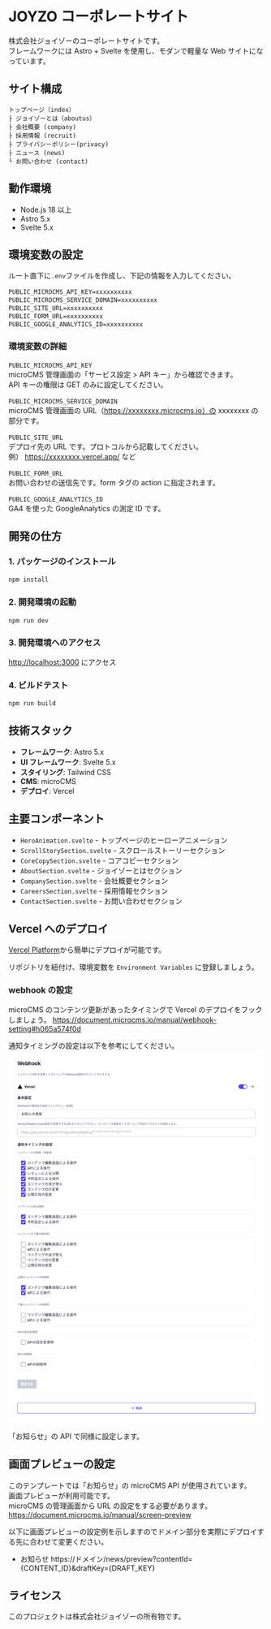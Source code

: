 # JOYZO コーポレートサイト

株式会社ジョイゾーのコーポレートサイトです。  
フレームワークには Astro + Svelte を使用し、モダンで軽量な Web サイトになっています。

## サイト構成

```
トップページ（index）
├ ジョイゾーとは（aboutus）
├ 会社概要 (company)
├ 採用情報 (recruit)
├ プライバシーポリシー(privacy)
├ ニュース (news)
└ お問い合わせ (contact)
```

## 動作環境

- Node.js 18 以上
- Astro 5.x
- Svelte 5.x

## 環境変数の設定

ルート直下に`.env`ファイルを作成し、下記の情報を入力してください。

```
PUBLIC_MICROCMS_API_KEY=xxxxxxxxxx
PUBLIC_MICROCMS_SERVICE_DOMAIN=xxxxxxxxxx
PUBLIC_SITE_URL=xxxxxxxxxx
PUBLIC_FORM_URL=xxxxxxxxxx
PUBLIC_GOOGLE_ANALYTICS_ID=xxxxxxxxxx
```

### 環境変数の詳細

`PUBLIC_MICROCMS_API_KEY`  
microCMS 管理画面の「サービス設定 > API キー」から確認できます。  
API キーの権限は GET のみに設定してください。

`PUBLIC_MICROCMS_SERVICE_DOMAIN`  
microCMS 管理画面の URL（https://xxxxxxxx.microcms.io）の xxxxxxxx の部分です。

`PUBLIC_SITE_URL`  
デプロイ先の URL です。プロトコルから記載してください。  
例） https://xxxxxxxx.vercel.app/ など

`PUBLIC_FORM_URL`  
お問い合わせの送信先です。form タグの action に指定されます。

`PUBLIC_GOOGLE_ANALYTICS_ID`  
GA4 を使った GoogleAnalytics の測定 ID です。

## 開発の仕方

### 1. パッケージのインストール

```bash
npm install
```

### 2. 開発環境の起動

```bash
npm run dev
```

### 3. 開発環境へのアクセス

[http://localhost:3000](http://localhost:3000) にアクセス

### 4. ビルドテスト

```bash
npm run build
```

## 技術スタック

- **フレームワーク**: Astro 5.x
- **UI フレームワーク**: Svelte 5.x
- **スタイリング**: Tailwind CSS
- **CMS**: microCMS
- **デプロイ**: Vercel

## 主要コンポーネント

- `HeroAnimation.svelte` - トップページのヒーローアニメーション
- `ScrollStorySection.svelte` - スクロールストーリーセクション
- `CoreCopySection.svelte` - コアコピーセクション
- `AboutSection.svelte` - ジョイゾーとはセクション
- `CompanySection.svelte` - 会社概要セクション
- `CareersSection.svelte` - 採用情報セクション
- `ContactSection.svelte` - お問い合わせセクション

## Vercel へのデプロイ

[Vercel Platform](https://vercel.com/new)から簡単にデプロイが可能です。

リポジトリを紐付け、環境変数を `Environment Variables` に登録しましょう。

### webhook の設定

microCMS のコンテンツ更新があったタイミングで Vercel のデプロイをフックしましょう。
https://document.microcms.io/manual/webhook-setting#h065a574f0d

通知タイミングの設定は以下を参考にしてください。
![](_docimages/webhook-settings.png)

「お知らせ」の API で同様に設定します。

## 画面プレビューの設定

このテンプレートでは「お知らせ」の microCMS API が使用されています。  
画面プレビューが利用可能です。  
microCMS の管理画面から URL の設定をする必要があります。  
https://document.microcms.io/manual/screen-preview

以下に画面プレビューの設定例を示しますのでドメイン部分を実際にデプロイする先に合わせて変更ください。

- お知らせ
  https://ドメイン/news/preview?contentId={CONTENT_ID}&draftKey={DRAFT_KEY}

## ライセンス

このプロジェクトは株式会社ジョイゾーの所有物です。
